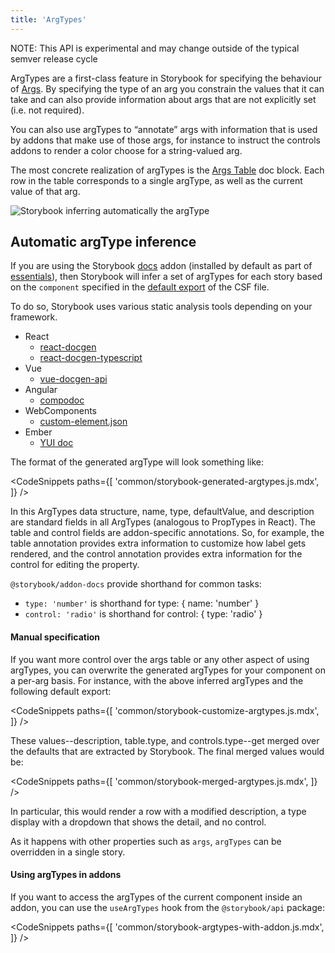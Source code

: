 ```yaml
---
title: 'ArgTypes'
---
```


<div class="aside">

NOTE: This API is experimental and may change outside of the typical semver release cycle

</div>

ArgTypes are a first-class feature in Storybook for specifying the behaviour of [Args](../writing-stories/args.md). By specifying the type of an arg you constrain the values that it can take and can also provide information about args that are not explicitly set (i.e. not required).

You can also use argTypes to “annotate” args with information that is used by addons that make use of those args, for instance to instruct the controls addons to render a color choose for a string-valued arg.

The most concrete realization of argTypes is the [Args Table](../writing-docs/doc-blocks.md#argstable) doc block. Each row in the table corresponds to a single argType, as well as the current value of that arg.

![Storybook inferring automatically the argType](./argstable.png)

## Automatic argType inference

If you are using the Storybook [docs](../writing-docs/introduction.md) addon (installed by default as part of [essentials](../essentials/introduction.md)), then Storybook will infer a set of argTypes for each story based on the `component` specified in the [default export](./csf.md#default-export) of the CSF file.

To do so, Storybook uses various static analysis tools depending on your framework.

- React
  - [react-docgen](https://github.com/reactjs/react-docgen)
  - [react-docgen-typescript](https://github.com/styleguidist/react-docgen-typescript)
- Vue
  - [vue-docgen-api](https://github.com/vue-styleguidist/vue-styleguidist/tree/dev/packages/vue-docgen-api)
- Angular
  - [compodoc](https://compodoc.app/)
- WebComponents
  - [custom-element.json](https://github.com/webcomponents/custom-elements-json)
- Ember
  - [YUI doc](https://github.com/ember-learn/ember-cli-addon-docs-yuidoc#documenting-components)

The format of the generated argType will look something like:

<!-- prettier-ignore-start -->

<CodeSnippets
  paths={[
    'common/storybook-generated-argtypes.js.mdx',
  ]}
/>

<!-- prettier-ignore-end -->

In this ArgTypes data structure, name, type, defaultValue, and description are standard fields in all ArgTypes (analogous to PropTypes in React). The table and control fields are addon-specific annotations. So, for example, the table annotation provides extra information to customize how label gets rendered, and the control annotation provides extra information for the control for editing the property.

<div class="aside">

`@storybook/addon-docs` provide shorthand for common tasks:

- `type: 'number'` is shorthand for type: { name: 'number' }
- `control: 'radio'` is shorthand for control: { type: 'radio' }

</div>

#### Manual specification

If you want more control over the args table or any other aspect of using argTypes, you can overwrite the generated argTypes for your component on a per-arg basis. For instance, with the above inferred argTypes and the following default export:

<!-- prettier-ignore-start -->

<CodeSnippets
  paths={[
    'common/storybook-customize-argtypes.js.mdx',
  ]}
/>

<!-- prettier-ignore-end -->

These values--description, table.type, and controls.type--get merged over the defaults that are extracted by Storybook. The final merged values would be:

<!-- prettier-ignore-start -->

<CodeSnippets
  paths={[
    'common/storybook-merged-argtypes.js.mdx',
  ]}
/>

<!-- prettier-ignore-end -->

In particular, this would render a row with a modified description, a type display with a dropdown that shows the detail, and no control.

<div class="aside">

As it happens with other properties such as `args`, `argTypes` can be overridden in a single story.

</div>

#### Using argTypes in addons

If you want to access the argTypes of the current component inside an addon, you can use the `useArgTypes` hook from the `@storybook/api` package:

<!-- prettier-ignore-start -->

<CodeSnippets
  paths={[
    'common/storybook-argtypes-with-addon.js.mdx',
  ]}
/>

<!-- prettier-ignore-end -->
